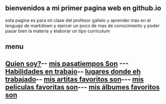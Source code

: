 ## bienvenidos a mi primer pagina web en github.io
esta pagina es para mi clase del profesor galielo y aprender mas en el lenguaje de markdown y ejercer un poco de mas de conocimiento y poder pasar bien la materia 
y elaborar un tipo curriculum 

## menu 
## [Quien soy?](./quiensoy.md)-- [mis pasatiempos Son](./pasatiempos.md) ---[Habilidades en trabajo](./experiencia.md)-- [lugares donde eh trabajado](./lugares.md)-- [mis artitas favoritos son](./artistas.md)--- [mis peliculas favoritas son](./peliculas.md)--- [mis álbumes favoritos son](./álbumes.md) 

























